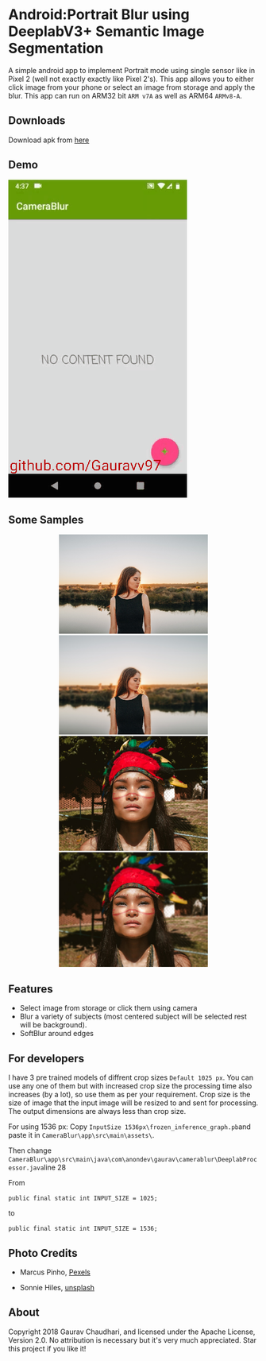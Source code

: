 Android:Portrait Blur using DeeplabV3+ Semantic Image Segmentation 
======================================================

A simple android app to implement Portrait mode using single sensor like in Pixel 2 (well not exactly exactly like Pixel 2's). This app allows you to either click image from your phone or select an image from storage and apply the blur. This app can run on ARM32 bit `ARM v7A` as well as ARM64 `ARMv8-A`.

## Downloads

Download apk from [here](https://github.com/Gauravv97/Android-Portrait-Blur-using-DeeplabV3--Semantic-Image-Segmentation-/raw/master/apk/v0.0.2/CameraBlur%201025px.apk)

## Demo

![Demo](SampleImages/Demo.gif)

## Some Samples

<p align="center">
    <img src="SampleImages/Image1.jpg" width=300>   <img src="SampleImages/Blurred1.jpg" width=300></br>
    <img src="SampleImages/Image2.jpeg" width=300>   <img src="SampleImages/Blurred2.jpg" width=300></br>
    
</p>


## Features

* Select image from storage or click them using camera
* Blur a variety of subjects (most centered subject will be selected rest will be background).
* SoftBlur around edges

## For developers

I have 3 pre trained models of diffrent crop sizes `Default 1025 px`. You can use any one of them but with increased crop size the processing time also increases (by a lot), so use them as per your requirement. Crop size is the size of image that the input image will be resized to and sent for processing. The output dimensions are always less than crop size.

For using 1536 px: Copy `InputSize 1536px\frozen_inference_graph.pb`and paste it in `CameraBlur\app\src\main\assets\`.

Then change 
`CameraBlur\app\src\main\java\com\anondev\gaurav\camerablur\DeeplabProcessor.java`line 28 

From 

	public final static int INPUT_SIZE = 1025;

to 

	public final static int INPUT_SIZE = 1536; 

## Photo Credits

* Marcus Pinho, [Pexels](https://www.pexels.com/photo/woman-wearing-red-and-black-feather-hat-923345/)

* Sonnie Hiles, [unsplash](https://unsplash.com/photos/10wjs03JJv8)

## About

Copyright 2018 Gaurav Chaudhari, and licensed under the Apache License, Version 2.0. No attribution is necessary but it's very much appreciated. Star this project if you like it!


